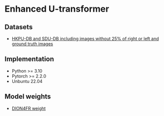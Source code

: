 # Enhanced U-transformer

## Datasets 
* [HKPU-DB and SDU-DB including images without 25% of right or left and ground truth images](https://drive.google.com/file/d/1G-tdhy9kD5FOibt6HoqHjWr0L-TfZKSd/view?usp=sharing)

## Implementation
* Python >= 3.10
* Pytorch >= 2.2.0
* Unbuntu 22.04

## Model weights 
* [DION4FR weight](https://drive.google.com/file/d/11LSwkfrU13h-jd51v-Lu-U6zTr_iHHQt/view?usp=sharing)
